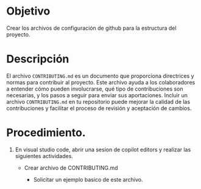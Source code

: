 # Objetivo

Crear los archivos de configuración de github para la estructura del proyecto.

# Descripción

El archivo `CONTRIBUTING.md` es un documento que proporciona directrices y normas para contribuir al proyecto. Este archivo ayuda a los colaboradores a entender cómo pueden involucrarse, qué tipo de contribuciones son necesarias, y los pasos a seguir para enviar sus aportaciones. Incluir un archivo `CONTRIBUTING.md` en tu repositorio puede mejorar la calidad de las contribuciones y facilitar el proceso de revisión y aceptación de cambios.

# Procedimiento.

1. En visual studio code, abrir una sesion de copilot editors y realizar las siguientes actividades.

    - Crear archivo de CONTRIBUTING.md

        - Solicitar un ejemplo basico de este archivo.


